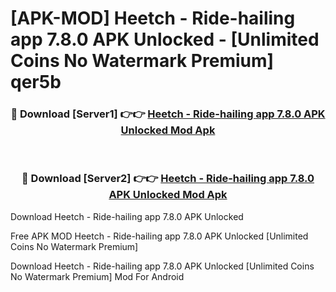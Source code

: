# [APK-MOD] Heetch - Ride-hailing app 7.8.0 APK Unlocked - [Unlimited Coins No Watermark Premium] qer5b



<div align="center">
<h3>🔴 Download [Server1] 👉👉 <a href="https://momento.my/?title=Heetch_-_Ride-hailing_app_7.8.0_APK_Unlocked">Heetch - Ride-hailing app 7.8.0 APK Unlocked Mod Apk</a></h3><br>

<h3>🔴 Download [Server2] 👉👉 <a href="https://momento.my/?title=Heetch_-_Ride-hailing_app_7.8.0_APK_Unlocked">Heetch - Ride-hailing app 7.8.0 APK Unlocked Mod Apk</a></h3>
</div>



Download Heetch - Ride-hailing app 7.8.0 APK Unlocked 

Free APK MOD Heetch - Ride-hailing app 7.8.0 APK Unlocked [Unlimited Coins No Watermark Premium]

Download Heetch - Ride-hailing app 7.8.0 APK Unlocked [Unlimited Coins No Watermark Premium] Mod For Android
